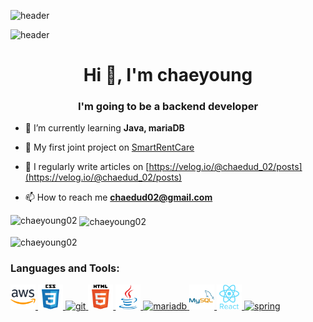 ![header](https://capsule-render.vercel.app/api?type=waving/color=gradient&customColorList=0,2,2,5,30)

![header](https://capsule-render.vercel.app/api?color=gradient&customColorList=0,2,2,5,30)

<h1 align="center">Hi 👋, I'm chaeyoung</h1>
<h3 align="center">I'm going to be a backend developer</h3>



- 🌱 I’m currently learning **Java, mariaDB**

- 👯 My first joint project on [SmartRentCare](https://github.com/SmartRentalCare/JSP)

- 📝 I regularly write articles on [https://velog.io/@chaedud_02/posts](https://velog.io/@chaedud_02/posts)

- 📫 How to reach me **chaedud02@gmail.com**



<p><img align="left" src="https://github-readme-stats.vercel.app/api/top-langs?username=chaeyoung02&show_icons=true&locale=en&layout=compact" alt="chaeyoung02" /></p>

<p>&nbsp;<img align="center" src="https://github-readme-stats.vercel.app/api?username=chaeyoung02&show_icons=true&locale=en" alt="chaeyoung02" /></p>

<p><img align="center" src="https://github-readme-streak-stats.herokuapp.com/?user=chaeyoung02&" alt="chaeyoung02" /></p>

<h3 align="left">Languages and Tools:</h3>
<p align="left"> <a href="https://aws.amazon.com" target="_blank" rel="noreferrer"> <img src="https://raw.githubusercontent.com/devicons/devicon/master/icons/amazonwebservices/amazonwebservices-original-wordmark.svg" alt="aws" width="40" height="40"/> </a> <a href="https://www.w3schools.com/css/" target="_blank" rel="noreferrer"> <img src="https://raw.githubusercontent.com/devicons/devicon/master/icons/css3/css3-original-wordmark.svg" alt="css3" width="40" height="40"/> </a> <a href="https://git-scm.com/" target="_blank" rel="noreferrer"> <img src="https://www.vectorlogo.zone/logos/git-scm/git-scm-icon.svg" alt="git" width="40" height="40"/> </a> <a href="https://www.w3.org/html/" target="_blank" rel="noreferrer"> <img src="https://raw.githubusercontent.com/devicons/devicon/master/icons/html5/html5-original-wordmark.svg" alt="html5" width="40" height="40"/> </a> <a href="https://www.java.com" target="_blank" rel="noreferrer"> <img src="https://raw.githubusercontent.com/devicons/devicon/master/icons/java/java-original.svg" alt="java" width="40" height="40"/> </a> <a href="https://mariadb.org/" target="_blank" rel="noreferrer"> <img src="https://www.vectorlogo.zone/logos/mariadb/mariadb-icon.svg" alt="mariadb" width="40" height="40"/> </a> <a href="https://www.mysql.com/" target="_blank" rel="noreferrer"> <img src="https://raw.githubusercontent.com/devicons/devicon/master/icons/mysql/mysql-original-wordmark.svg" alt="mysql" width="40" height="40"/> </a> <a href="https://reactjs.org/" target="_blank" rel="noreferrer"> <img src="https://raw.githubusercontent.com/devicons/devicon/master/icons/react/react-original-wordmark.svg" alt="react" width="40" height="40"/> </a> <a href="https://spring.io/" target="_blank" rel="noreferrer"> <img src="https://www.vectorlogo.zone/logos/springio/springio-icon.svg" alt="spring" width="40" height="40"/> </a> </p>
